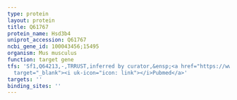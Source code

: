 ```yaml
---
type: protein
layout: protein
title: Q61767
protein_name: Hsd3b4
uniprot_accession: Q61767
ncbi_gene_id: 100043456;15495
organism: Mus musculus
function: target gene
tfs: 'Sf1,Q64213,-,TRRUST,inferred by curator,&ensp;<a href="https://www.ncbi.nlm.nih.gov/pubmed/?term=12765518%5Buid%5D"
  target="_blank"><i uk-icon="icon: link"></i>Pubmed</a>'
targets: ''
binding_sites: ''
---
```


